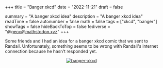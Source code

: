 +++
title = "Banger xkcd"
date = "2022-11-21"
draft = false

summary = "A banger xkcd idea"
description = "A banger xkcd idea"
readTime = false
autonumber = false
math = false
tags = ["xkcd", "banger"]
showTags = false
hideBackToTop = false
fediverse = "@geoc@mathstodon.xyz"
+++

Some friends and I had an idea for a banger xkcd comic that we sent to Randall. Unfortunately, something seems to be wrong with Randall's internet connection because he hasn't responded yet.

<div align="center">
    <span class="annotation__text" data-annotation="Great news! The cat is alive. Bad news: the virus is too">
        <a href="./../banger_og.jpg">
            <img src="./../xkcd.png" title="Great news! The cat is alive. Bad news: the virus is too" alt="banger-xkcd"/> 
        </a>
    </span>
</div>
